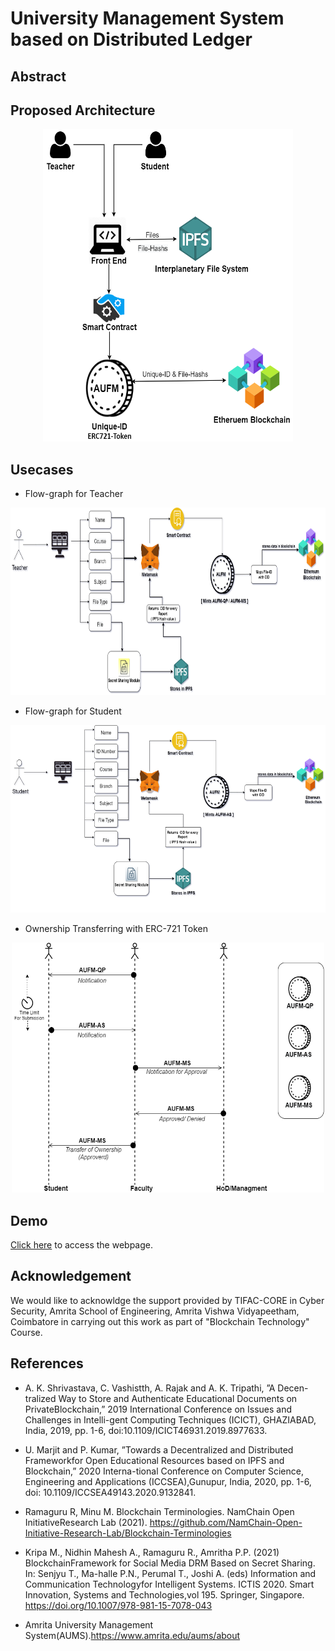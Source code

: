 # University Management System based on Distributed Ledger

## Abstract 

## Proposed Architecture 
<p align="center">
<img src="Assets/System_Architecture/System_Architecture.png" alt="System Architecture" width="400" height="500">
</p>

## Usecases 
- Flow-graph for Teacher

 <p align="center">
  <img src="Assets/Usecases/teacher.png" alt="Teacher Flow Graph" width="700" height="300">
  </p>

- Flow-graph for Student

 <p align="center">
  <img src="Assets/Usecases/student.png" alt="Student Flow Graph" width="700" height="300">
  </p>
  
  - Ownership Transferring with ERC-721 Token

 <p align="center">
  <img src="Assets/Usecases/Control-Flow.png" alt="Ownership Transferring" width="500" height="400">
  </p> 

## Demo
[Click here](https://amrita-tifac-cyber-blockchain.github.io/University-Management-System/UI/html/index.html) to access the webpage.

## Acknowledgement 
We would like to acknowldge the support provided by TIFAC-CORE in Cyber Security, Amrita School of Engineering, Amrita Vishwa Vidyapeetham, Coimbatore in carrying out this work as part of "Blockchain Technology" Course. 

## References
-  A.  K.  Shrivastava,  C.  Vashistth,  A.  Rajak  and  A.  K.  Tripathi,  ”A  Decen-tralized  Way  to  Store  and  Authenticate  Educational  Documents  on  PrivateBlockchain,”  2019  International  Conference  on  Issues  and  Challenges  in  Intelli-gent  Computing  Techniques  (ICICT),  GHAZIABAD,  India,  2019,  pp.  1-6,  doi:10.1109/ICICT46931.2019.8977633.

-  U.  Marjit  and  P.  Kumar,  ”Towards  a  Decentralized  and  Distributed  Frameworkfor  Open  Educational  Resources  based  on  IPFS  and  Blockchain,”  2020  Interna-tional Conference on Computer Science, Engineering and Applications (ICCSEA),Gunupur, India, 2020, pp. 1-6, doi: 10.1109/ICCSEA49143.2020.9132841.

- Ramaguru  R,  Minu  M.  Blockchain  Terminologies.  NamChain  Open  InitiativeResearch   Lab   (2021).   https://github.com/NamChain-Open-Initiative-Research-Lab/Blockchain-Terminologies

- Kripa  M.,  Nidhin  Mahesh  A.,  Ramaguru  R.,  Amritha  P.P.  (2021)  BlockchainFramework  for  Social  Media  DRM  Based  on  Secret  Sharing.  In:  Senjyu  T.,  Ma-halle P.N., Perumal T., Joshi A. (eds) Information and Communication Technologyfor Intelligent Systems. ICTIS 2020. Smart Innovation, Systems and Technologies,vol 195. Springer, Singapore. https://doi.org/10.1007/978-981-15-7078-043

- Amrita University Management System(AUMS).https://www.amrita.edu/aums/about
